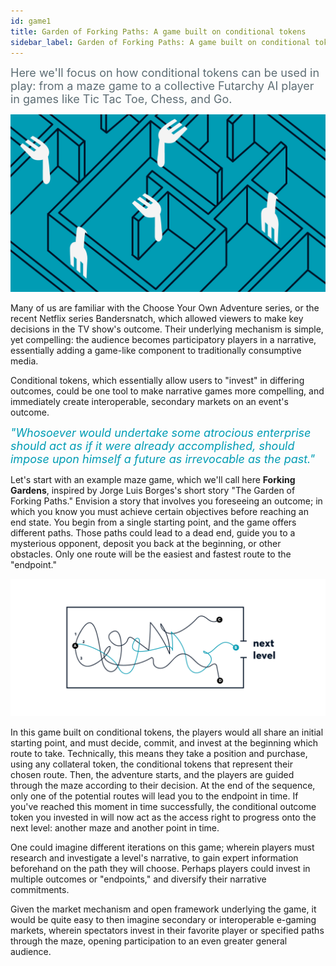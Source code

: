 ```yaml
---
id: game1
title: Garden of Forking Paths: A game built on conditional tokens
sidebar_label: Garden of Forking Paths: A game built on conditional tokens
---
```



<span style="color:#5d6d74"><font size="4"> Here we'll focus on how conditional tokens can be used in play: from a maze game to a collective Futarchy AI player in games like Tic Tac Toe, Chess, and Go.</font></span>

![](assets/Conditional_Token_Games-01.png)

Many of us are familiar with the Choose Your Own Adventure series, or the recent Netflix series Bandersnatch, which allowed viewers to make key decisions in the TV show's outcome. Their underlying mechanism is simple, yet compelling: the audience becomes participatory players in a narrative, essentially adding a game-like component to traditionally consumptive media.

Conditional tokens, which essentially allow users to "invest" in differing outcomes, could be one tool to make narrative games more compelling, and immediately create interoperable, secondary markets on an event's outcome.

 <span style="color:#009cb4"> <font size="4"> *"Whosoever would undertake some atrocious enterprise should act as if it were already accomplished, should impose upon himself a future as irrevocable as the past."*</font> </span>

Let's start with an example maze game, which we'll call here **Forking Gardens**, inspired by Jorge Luis Borges's short story "The Garden of Forking Paths." Envision a story that involves you foreseeing an outcome; in which you know you must achieve certain objectives before reaching an end state. You begin from a single starting point, and the game offers different paths. Those paths could lead to a dead end, guide you to a mysterious opponent, deposit you back at the beginning, or other obstacles. Only one route will be the easiest and fastest route to the "endpoint."


![](assets/Conditional_Token_Games-02.png)

In this game built on conditional tokens, the players would all share an initial starting point, and must decide, commit, and invest at the beginning which route to take. Technically, this means they take a position and purchase, using any collateral token, the conditional tokens that represent their chosen route. Then, the adventure starts, and the players are guided through the maze according to their decision. At the end of the sequence, only one of the potential routes will lead you to the endpoint in time. If you've reached this moment in time successfully, the conditional outcome token you invested in will now act as the access right to progress onto the next level: another maze and another point in time.

One could imagine different iterations on this game; wherein players must research and investigate a level's narrative, to gain expert information beforehand on the path they will choose. Perhaps players could invest in multiple outcomes or "endpoints," and diversify their narrative commitments.

Given the market mechanism and open framework underlying the game, it would be quite easy to then imagine secondary or interoperable e-gaming markets, wherein spectators invest in their favorite player or specified paths through the maze, opening participation to an even greater general audience.

